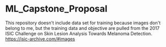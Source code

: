 # ML_Capstone_Proposal

This repository doesn't include data set for training because images don't belong to me, but the training data and objective are pulled from the 2017 ISIC Challenge on Skin Lesion Analysis Towards Melanoma Detection.
https://isic-archive.com/#images
